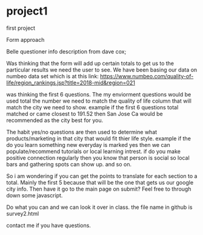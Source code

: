 # project1

first project

Form approach

Belle questioner info description from dave cox;

Was thinking that the form will add up certain totals to get us to
the particular results we need the user to see. We have been basing our
data on numbeo data set which is at this link: https://www.numbeo.com/quality-of-life/region_rankings.jsp?title=2018-mid&region=021

was thinking the first 6 questions. The my enviorment questions would be used total the number we need to match the quality of life
column that will match the city we need to show. example if the first 6 questions total matched or came closest to 191.52 then San Jose Ca would be
recommended as the city best for you.

The habit yes/no questions are then used to determine what products/marketing in that city that would fit thier life style.
example
if the do you learn something new everyday is marked yes then we can populate/recommend tutorials or local learning intrest.
if do you make positive connection regularly then you know that person is social so local bars and gathering spots can show up.
and so on.

So i am wondering if you can get the points to translate for each section to a total. Mainly the first 5 because that will be the
one that gets us our google city info. Then have it go to the main page on submit? Feel free to through down some javascript.

Do what you can and we can look it over in class.
the file name in github is survey2.html

contact me if you have questions.
